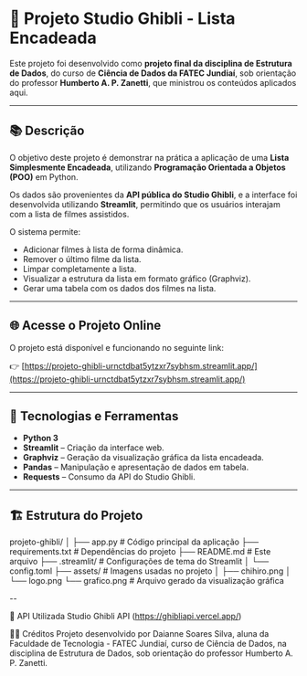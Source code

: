 # 🎥 Projeto Studio Ghibli - Lista Encadeada

Este projeto foi desenvolvido como **projeto final da disciplina de Estrutura de Dados**, do curso de **Ciência de Dados da FATEC Jundiaí**, sob orientação do professor **Humberto A. P. Zanetti**, que ministrou os conteúdos aplicados aqui.

---

## 📚 Descrição

O objetivo deste projeto é demonstrar na prática a aplicação de uma **Lista Simplesmente Encadeada**, utilizando **Programação Orientada a Objetos (POO)** em Python. 

Os dados são provenientes da **API pública do Studio Ghibli**, e a interface foi desenvolvida utilizando **Streamlit**, permitindo que os usuários interajam com a lista de filmes assistidos.

O sistema permite:
- Adicionar filmes à lista de forma dinâmica.
- Remover o último filme da lista.
- Limpar completamente a lista.
- Visualizar a estrutura da lista em formato gráfico (Graphviz).
- Gerar uma tabela com os dados dos filmes na lista.

---

## 🌐 Acesse o Projeto Online

O projeto está disponível e funcionando no seguinte link:

👉 [https://projeto-ghibli-urnctdbat5ytzxr7sybhsm.streamlit.app/](https://projeto-ghibli-urnctdbat5ytzxr7sybhsm.streamlit.app/)

---

## 🔧 Tecnologias e Ferramentas

- **Python 3**
- **Streamlit** – Criação da interface web.
- **Graphviz** – Geração da visualização gráfica da lista encadeada.
- **Pandas** – Manipulação e apresentação de dados em tabela.
- **Requests** – Consumo da API do Studio Ghibli.

---

## 🏗️ Estrutura do Projeto
projeto-ghibli/
│
├── app.py # Código principal da aplicação
├── requirements.txt # Dependências do projeto
├── README.md # Este arquivo
├── .streamlit/ # Configurações de tema do Streamlit
│ └── config.toml
├── assets/ # Imagens usadas no projeto
│ ├── chihiro.png
│ └── logo.png
└── grafico.png # Arquivo gerado da visualização gráfica

--

🔗 API Utilizada
Studio Ghibli API (https://ghibliapi.vercel.app/)



👨‍🏫 Créditos
Projeto desenvolvido por Daianne Soares Silva, aluna da Faculdade de Tecnologia - FATEC Jundiaí, curso de Ciência de Dados, na disciplina de Estrutura de Dados, sob orientação do professor Humberto A. P. Zanetti.
